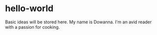 # hello-world
Basic ideas will be stored here.
My name is Dowanna.
I'm an avid reader with a passion for cooking.
